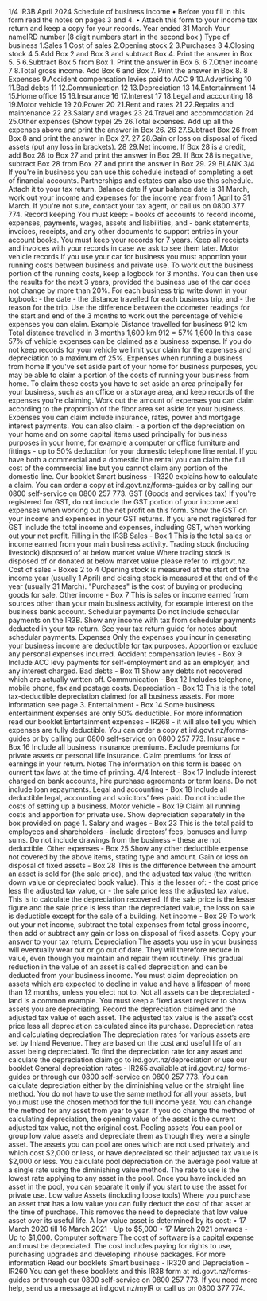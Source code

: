 1/4 IR3B April 2024 Schedule of business income • Before you fill in this form read the notes on pages 3 and 4. • Attach this form to your income tax return and keep a copy for your records. Year ended 31 March Your nameIRD number (8 digit numbers start in the second box ) Type of business 1.Sales 1 Cost of sales 2.Opening stock 2 3.Purchases 3 4.Closing stock 4 5.Add Box 2 and Box 3 and subtract Box 4. Print the answer in Box 5. 5 6.Subtract Box 5 from Box 1. Print the answer in Box 6. 6 7.Other income 7 8.Total gross income. Add Box 6 and Box 7. Print the answer in Box 8. 8 Expenses 9.Accident compensation levies paid to ACC 9 10.Advertising 10 11.Bad debts 11 12.Communication 12 13.Depreciation 13 14.Entertainment 14 15.Home office 15 16.Insurance 16 17.Interest 17 18.Legal and accounting 18 19.Motor vehicle 19 20.Power 20 21.Rent and rates 21 22.Repairs and maintenance 22 23.Salary and wages 23 24.Travel and accommodation 24 25.Other expenses (Show type) 25 26.Total expenses. Add up all the expenses above and print the answer in Box 26. 26 27.Subtract Box 26 from Box 8 and print the answer in Box 27. 27 28.Gain or loss on disposal of fixed assets (put any loss in brackets). 28 29.Net income. If Box 28 is a credit, add Box 28 to Box 27 and print the answer in Box 29. If Box 28 is negative, subtract Box 28 from Box 27 and print the answer in Box 29. 29 BLANK 3/4 If you're in business you can use this schedule instead of completing a set of financial accounts. Partnerships and estates can also use this schedule. Attach it to your tax return. Balance date If your balance date is 31 March, work out your income and expenses for the income year from 1 April to 31 March. If you're not sure, contact your tax agent, or call us on 0800 377 774. Record keeping You must keep: - books of accounts to record income, expenses, payments, wages, assets and liabilities, and - bank statements, invoices, receipts, and any other documents to support entries in your account books. You must keep your records for 7 years. Keep all receipts and invoices with your records in case we ask to see them later. Motor vehicle records If you use your car for business you must apportion your running costs between business and private use. To work out the business portion of the running costs, keep a logbook for 3 months. You can then use the results for the next 3 years, provided the business use of the car does not change by more than 20%. For each business trip write down in your logbook: - the date - the distance travelled for each business trip, and - the reason for the trip. Use the difference between the odometer readings for the start and end of the 3 months to work out the percentage of vehicle expenses you can claim. Example Distance travelled for business 912 km Total distance travelled in 3 months 1,600 km 912 = 57% 1,600 In this case 57% of vehicle expenses can be claimed as a business expense. If you do not keep records for your vehicle we limit your claim for the expenses and depreciation to a maximum of 25%. Expenses when running a business from home If you've set aside part of your home for business purposes, you may be able to claim a portion of the costs of running your business from home. To claim these costs you have to set aside an area principally for your business, such as an office or a storage area, and keep records of the expenses you're claiming. Work out the amount of expenses you can claim according to the proportion of the floor area set aside for your business. Expenses you can claim include insurance, rates, power and mortgage interest payments. You can also claim: - a portion of the depreciation on your home and on some capital items used principally for business purposes in your home, for example a computer or office furniture and fittings - up to 50% deduction for your domestic telephone line rental. If you have both a commercial and a domestic line rental you can claim the full cost of the commercial line but you cannot claim any portion of the domestic line. Our booklet Smart business - IR320 explains how to calculate a claim. You can order a copy at ird.govt.nz/forms-guides or by calling our 0800 self-service on 0800 257 773. GST (Goods and services tax) If you're registered for GST, do not include the GST portion of your income and expenses when working out the net profit on this form. Show the GST on your income and expenses in your GST returns. If you are not registered for GST include the total income and expenses, including GST, when working out your net profit. Filling in the IR3B Sales - Box 1 This is the total sales or income earned from your main business activity. Trading stock (including livestock) disposed of at below market value Where trading stock is disposed of or donated at below market value please refer to ird.govt.nz. Cost of sales - Boxes 2 to 4 Opening stock is measured at the start of the income year (usually 1 April) and closing stock is measured at the end of the year (usually 31 March). "Purchases" is the cost of buying or producing goods for sale. Other income - Box 7 This is sales or income earned from sources other than your main business activity, for example interest on the business bank account. Schedular payments Do not include schedular payments on the IR3B. Show any income with tax from schedular payments deducted in your tax return. See your tax return guide for notes about schedular payments. Expenses Only the expenses you incur in generating your business income are deductible for tax purposes. Apportion or exclude any personal expenses incurred. Accident compensation levies - Box 9 Include ACC levy payments for self-employment and as an employer, and any interest charged. Bad debts - Box 11 Show any debts not recovered which are actually written off. Communication - Box 12 Includes telephone, mobile phone, fax and postage costs. Depreciation - Box 13 This is the total tax-deductible depreciation claimed for all business assets. For more information see page 3. Entertainment - Box 14 Some business entertainment expenses are only 50% deductible. For more information read our booklet Entertainment expenses - IR268 - it will also tell you which expenses are fully deductible. You can order a copy at ird.govt.nz/forms-guides or by calling our 0800 self-service on 0800 257 773. Insurance - Box 16 Include all business insurance premiums. Exclude premiums for private assets or personal life insurance. Claim premiums for loss of earnings in your return. Notes The information on this form is based on current tax laws at the time of printing. 4/4 Interest - Box 17 Include interest charged on bank accounts, hire purchase agreements or term loans. Do not include loan repayments. Legal and accounting - Box 18 Include all deductible legal, accounting and solicitors’ fees paid. Do not include the costs of setting up a business. Motor vehicle - Box 19 Claim all running costs and apportion for private use. Show depreciation separately in the box provided on page 1. Salary and wages - Box 23 This is the total paid to employees and shareholders - include directors’ fees, bonuses and lump sums. Do not include drawings from the business - these are not deductible. Other expenses - Box 25 Show any other deductible expense not covered by the above items, stating type and amount. Gain or loss on disposal of fixed assets - Box 28 This is the difference between the amount an asset is sold for (the sale price), and the adjusted tax value (the written down value or depreciated book value). This is the lesser of: - the cost price less the adjusted tax value, or - the sale price less the adjusted tax value. This is to calculate the depreciation recovered. If the sale price is the lesser figure and the sale price is less than the depreciated value, the loss on sale is deductible except for the sale of a building. Net income - Box 29 To work out your net income, subtract the total expenses from total gross income, then add or subtract any gain or loss on disposal of fixed assets. Copy your answer to your tax return. Depreciation The assets you use in your business will eventually wear out or go out of date. They will therefore reduce in value, even though you maintain and repair them routinely. This gradual reduction in the value of an asset is called depreciation and can be deducted from your business income. You must claim depreciation on assets which are expected to decline in value and have a lifespan of more than 12 months, unless you elect not to. Not all assets can be depreciated - land is a common example. You must keep a fixed asset register to show assets you are depreciating. Record the depreciation claimed and the adjusted tax value of each asset. The adjusted tax value is the asset’s cost price less all depreciation calculated since its purchase. Depreciation rates and calculating depreciation The depreciation rates for various assets are set by Inland Revenue. They are based on the cost and useful life of an asset being depreciated. To find the depreciation rate for any asset and calculate the depreciation claim go to ird.govt.nz/depreciation or use our booklet General depreciation rates - IR265 available at ird.govt.nz/ forms-guides or through our 0800 self-service on 0800 257 773. You can calculate depreciation either by the diminishing value or the straight line method. You do not have to use the same method for all your assets, but you must use the chosen method for the full income year. You can change the method for any asset from year to year. If you do change the method of calculating depreciation, the opening value of the asset is the current adjusted tax value, not the original cost. Pooling assets You can pool or group low value assets and depreciate them as though they were a single asset. The assets you can pool are ones which are not used privately and which cost $2,000 or less, or have depreciated so their adjusted tax value is $2,000 or less. You calculate pool depreciation on the average pool value at a single rate using the diminishing value method. The rate to use is the lowest rate applying to any asset in the pool. Once you have included an asset in the pool, you can separate it only if you start to use the asset for private use. Low value Assets (including loose tools) Where you purchase an asset that has a low value you can fully deduct the cost of that asset at the time of purchase. This removes the need to depreciate that low value asset over its useful life. A low value asset is determined by its cost: • 17 March 2020 till 16 March 2021 - Up to $5,000 • 17 March 2021 onwards - Up to $1,000. Computer software The cost of software is a capital expense and must be depreciated. The cost includes paying for rights to use, purchasing upgrades and developing inhouse packages. For more information Read our booklets Smart business - IR320 and Depreciation - IR260 You can get these booklets and this IR3B form at ird.govt.nz/forms-guides or through our 0800 self-service on 0800 257 773. If you need more help, send us a message at ird.govt.nz/myIR or call us on 0800 377 774.